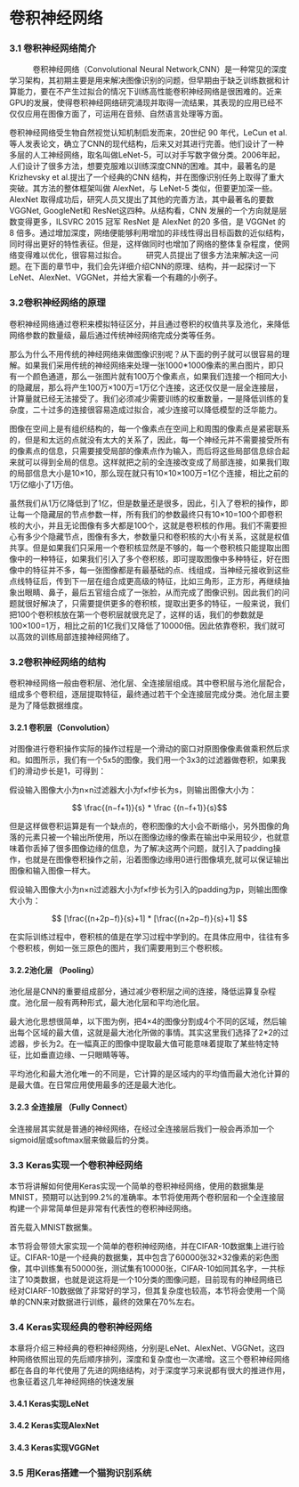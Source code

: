 # 卷积神经网络

### 3.1 卷积神经网络简介

&emsp;&emsp;&emsp;卷积神经网络（Convolutional Neural Network,CNN）是一种常见的深度学习架构，其初期主要是用来解决图像识别的问题，但早期由于缺乏训练数据和计算能力，要在不产生过拟合的情况下训练高性能卷积神经网络是很困难的。近来GPU的发展，使得卷积神经网络研究涌现并取得一流结果，其表现的应用已经不仅仅应用在图像方面了，可运用在音频、自然语言处理等方面。

卷积神经网络受生物自然视觉认知机制启发而来，20世纪 90 年代，LeCun et al. 等人发表论文，确立了CNN的现代结构，后来又对其进行完善。他们设计了一种多层的人工神经网络，取名叫做LeNet-5，可以对手写数字做分类。2006年起，人们设计了很多方法，想要克服难以训练深度CNN的困难。其中，最著名的是 Krizhevsky et al.提出了一个经典的CNN 结构，并在图像识别任务上取得了重大突破。其方法的整体框架叫做 AlexNet，与 LeNet-5 类似，但要更加深一些。AlexNet 取得成功后，研究人员又提出了其他的完善方法，其中最著名的要数 VGGNet, GoogleNet和 ResNet这四种。从结构看，CNN 发展的一个方向就是层数变得更多，ILSVRC 2015 冠军 ResNet 是 AlexNet 的20 多倍，是 VGGNet 的8 倍多。通过增加深度，网络便能够利用增加的非线性得出目标函数的近似结构，同时得出更好的特性表征。但是，这样做同时也增加了网络的整体复杂程度，使网络变得难以优化，很容易过拟合。
 　　
研究人员提出了很多方法来解决这一问题。在下面的章节中，我们会先详细介绍CNN的原理、结构，并一起探讨一下LeNet、AlexNet、VGGNet，并给大家看一个有趣的小例子。


### 3.2卷积神经网络的原理

卷积神经网络通过卷积来模拟特征区分，并且通过卷积的权值共享及池化，来降低网络参数的数量级，最后通过传统神经网络完成分类等任务。

那么为什么不用传统的神经网络来做图像识别呢？从下面的例子就可以很容易的理解。如果我们采用传统的神经网络来处理一张1000*1000像素的黑白图片，即只有一个颜色通道，那么一张图片就有100万个像素点，如果我们连接一个相同大小的隐藏层，那么将产生100万×100万=1万亿个连接，这还仅仅是一层全连接层，计算量就已经无法接受了。我们必须减少需要训练的权重数量，一是降低训练的复杂度，二十过多的连接很容易造成过拟合，减少连接可以降低模型的泛华能力。

图像在空间上是有组织结构的，每一个像素点在空间上和周围的像素点是紧密联系的，但是和太远的点就没有太大的关系了，因此，每一个神经元并不需要接受所有的像素点的信息，只需要接受局部的像素点作为输入，而后将这些局部信息综合起来就可以得到全局的信息。这样就把之前的全连接改变成了局部连接，如果我们取的局部信息大小是10×10，那么现在就只有10×10×100万=1亿个连接，相比之前的1万亿缩小了1万倍。

虽然我们从1万亿降低到了1亿，但是数量还是很多，因此，引入了卷积的操作，即让每一个隐藏层的节点参数一样，所有我们的参数最终只有10×10=100个即卷积核的大小，并且无论图像有多大都是100个，这就是卷积核的作用。我们不需要担心有多少个隐藏节点，图像有多大，参数量只和卷积核的大小有关系，这就是权值共享。但是如果我们只采用一个卷积核显然是不够的，每一个卷积核只能提取出图像中的一种特征，如果我们引入了多个卷积核，即可提取图像中多种特征，好在图像中的特征并不多，每一张图像都是有最基础的点、线组成，当神经元接收到这些点线特征后，传到下一层在组合成更高级的特征，比如三角形，正方形，再继续抽象出眼睛、鼻子，最后五官组合成了一张脸，从而完成了图像识别。因此我们的问题就很好解决了，只需要提供更多的卷积核，提取出更多的特征，一般来说，我们把100个卷积核放在第一个卷积层就很充足了，这样的话，我们的参数就是100×100=1万，相比之前的1亿我们又降低了10000倍。因此依靠卷积，我们就可以高效的训练局部连接神经网络了。

### 3.2卷积神经网络的结构

卷积神经网络一般由卷积层、池化层、全连接层组成。其中卷积层与池化层配合，组成多个卷积组，逐层提取特征，最终通过若干个全连接层完成分类。池化层主要是为了降低数据维度。

#### 3.2.1 卷积层（Convolution）

对图像进行卷积操作实际的操作过程是一个滑动的窗口对原图像像素做乘积然后求和。如图所示，我们有一个5x5的图像，我们用一个3x3的过滤器做卷积，如果我们的滑动步长是1，可得到：

假设输入图像大小为n×n过滤器大小为f×f步长为s，则输出图像大小为：

$$ \frac{(n−f+1)}{s} * \frac {(n−f+1)}{s}$$


但是这样做卷积运算是有一个缺点的，卷积图像的大小会不断缩小，另外图像的角落的元素只被一个输出所使用，所以在图像边缘的像素在输出中采用较少，也就意味着你丢掉了很多图像边缘的信息，为了解决这两个问题，就引入了padding操作，也就是在图像卷积操作之前，沿着图像边缘用0进行图像填充,就可以保证输出图像和输入图像一样大。 

假设输入图像大小为n×n过滤器大小为f×f步长为引入的padding为p，则输出图像大小为：

$$ [\frac{(n+2p−f)}{s}+1] * [\frac{(n+2p−f)}{s}+1] $$


在实际训练过程中，卷积核的值是在学习过程中学到的。在具体应用中，往往有多个卷积核，例如一张三原色的图片，我们需要用到三个卷积核。

#### 3.2.2池化层 （Pooling）

池化层是CNN的重要组成部分，通过减少卷积层之间的连接，降低运算复杂程度。池化层一般有两种形式，最大池化层和平均池化层。

最大池化思想很简单，以下图为例，把4×4的图像分割成4个不同的区域，然后输出每个区域的最大值，这就是最大池化所做的事情。其实这里我们选择了2*2的过滤器，步长为2。在一幅真正的图像中提取最大值可能意味着提取了某些特定特征，比如垂直边缘、一只眼睛等等。 

平均池化和最大池化唯一的不同是，它计算的是区域内的平均值而最大池化计算的是最大值。在日常应用使用最多的还是最大池化。


#### 3.2.3 全连接层 （Fully Connect）

全连接层其实就是普通的神经网络，在经过全连接层后我们一般会再添加一个sigmoid层或softmax层来做最后的分类。

### 3.3 Keras实现一个卷积神经网络


本节将讲解如何使用Keras实现一个简单的卷积神经网络，使用的数据集是MNIST，预期可以达到99.2%的准确率。本节将使用两个卷积层和一个全连接层构建一个非常简单但是非常有代表性的卷积神经网络。

首先载入MNIST数据集。

本节将会带领大家实现一个简单的卷积神经网络，并在CIFAR-10数据集上进行验证。CIFAR-10是一个经典的数据集，其中包含了60000张32×32像素的彩色图像，其中训练集有50000张，测试集有10000张，CIFAR-10如同其名字，一共标注了10类数据，也就是说这将是一个10分类的图像问题，目前现有的神经网络已经对CIARF-10数据做了非常好的学习，但其复杂度也较高，本节将会使用一个简单的CNN来对数据进行训练，最终的效果在70%左右。



### 3.4 Keras实现经典的卷积神经网络

本章将介绍三种经典的卷积神经网络，分别是LeNet、AlexNet、VGGNet，这四种网络依照出现的先后顺序排列，深度和复杂度也一次递增。这三个卷积神经网络都在各自的年代使用了先进的网络结构，对于深度学习来说都有很大的推进作用，也象征着这几年神经网络的快速发展

#### 3.4.1 Keras实现LeNet

#### 3.4.2 Keras实现AlexNet

#### 3.4.3 Keras实现VGGNet


### 3.5 用Keras搭建一个猫狗识别系统

